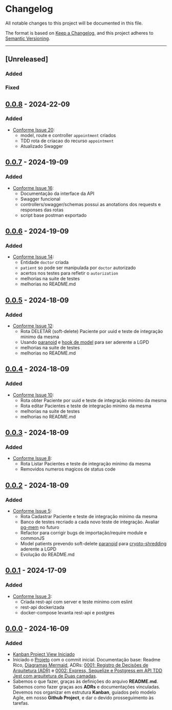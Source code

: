 # Changelog

All notable changes to this project will be documented in this file.

The format is based on [Keep a Changelog](https://keepachangelog.com/en/1.0.0/),
and this project adheres to [Semantic Versioning](https://semver.org/spec/v2.0.0.html).

---

## [Unreleased]
### Added

### Fixed

## [0.0.8] - 2024-22-09
### Added

- [Conforme Issue 20](https://github.com/jtonynet/js-med-planner/issues/16):
  - model, route e controller `appointment` criados
  - TDD rota de criacao do recurso `appointment`
  - Atualizado Swagger

## [0.0.7] - 2024-19-09
### Added

- [Conforme Issue 16](https://github.com/jtonynet/js-med-planner/issues/16):
  - Documentação da interface da API 
  - Swagger funcional
  - controllers/swagger/schemas possui as anotations dos requests e responses das rotas
  - script base postman exportado


## [0.0.6] - 2024-19-09
### Added

- [Conforme Issue 14](https://github.com/jtonynet/js-med-planner/issues/14):
  - Entidade `doctor` criada
  - `patient` so pode ser manipulada por `doctor` autorizado
  - acertos nos testes para refletir o `autorization`
  - melhorias na suite de testes
  - melhorias no README.md

## [0.0.5] - 2024-18-09
### Added

- [Conforme Issue 12](https://github.com/jtonynet/js-med-planner/issues/12):
  - Rota DELETAR (soft-delete) Paciente por uuid e teste de integração minimo da mesma
  - Usando [paranoid](https://sequelize.org/docs/v6/core-concepts/paranoid/) e [hook de model](https://sequelize.org/docs/v6/other-topics/hooks/#permanent-hooks-with-sequelizeaddhook) para ser aderente a LGPD
  - melhorias na suite de testes
  - melhorias no README.md

## [0.0.4] - 2024-18-09
### Added

- [Conforme Issue 10](https://github.com/jtonynet/js-med-planner/issues/10):
  - Rota obter Paciente por uuid e teste de integração minimo da mesma
  - Rota editar Pacientes e teste de integração minimo da mesma
  - melhorias na suite de testes
  - melhorias no README.md


## [0.0.3] - 2024-18-09
### Added

- [Conforme Issue 8](https://github.com/jtonynet/js-med-planner/issues/8):
  - Rota Listar Pacientes e teste de integração minimo da mesma
  - Removidos numeros magicos de status code

## [0.0.2] - 2024-18-09
### Added

- [Conforme Issue 5](https://github.com/jtonynet/js-med-planner/issues/5):
  - Rota Cadastrar Paciente e teste de integração minimo da mesma
  - Banco de testes recriado a cada novo teste de integração. Avaliar [pg-mem](https://github.com/oguimbal/pg-mem) no futuro
  - Refactor para corrigir bugs de importação/require module e commonJS
  - Model patients prevendo soft-delete [paranoid](https://sequelize.org/docs/v6/core-concepts/paranoid/) para [crypto-shredding](https://en.wikipedia.org/wiki/Crypto-shredding) aderente a LGPD
  - Evolução do README.md


## [0.0.1] - 2024-17-09
### Added

- [Conforme Issue 3](https://github.com/jtonynet/js-med-planner/issues/3):
  - Criada rest-api com server e teste minimo com eslint
  - rest-api dockerizada
  - docker-compose levanta rest-api e postgres



## [0.0.0] - 2024-16-09
### Added

- [Kanban Project View Iniciado](https://github.com/users/jtonynet/projects/6)
- Iniciado o [Projeto](https://github.com/users/jtonynet/projects/3) com o commit inicial. Documentação base: Readme Rico, [Diagramas Mermaid](https://github.com/jtonynet/go-products-api/tree/main#diagrams), ADRs: [0001: Registro de Decisões de Arquitetura (ADR)](./docs/architecture/decisions/registro-de-decisoes-de-arquitetura.md) e [0002: Express, Sequelize e Postgress em API TDD Jest com arquitetura de Duas camadas](./docs/architecture/decisions/0002-express-sequelize-e-postgress-tdd-jest-com-arquitetura-de-api-em-duas-camadas.md).
- Sabemos o que fazer, graças às definições do arquivo __README.md__. Sabemos como fazer graças aos __ADRs__ e documentações vinculadas. Devemos nos organizar em estrutura __Kanban__, guiados pelo modelo Agile, em nosso __Github Project__, e dar o devido prosseguimento às tarefas.

[0.0.8]: https://github.com/jtonynet/js-med-planner/compare/v0.0.7...v0.0.8
[0.0.7]: https://github.com/jtonynet/js-med-planner/compare/v0.0.6...v0.0.7
[0.0.6]: https://github.com/jtonynet/js-med-planner/compare/v0.0.5...v0.0.6
[0.0.5]: https://github.com/jtonynet/js-med-planner/compare/v0.0.4...v0.0.5
[0.0.4]: https://github.com/jtonynet/js-med-planner/compare/v0.0.3...v0.0.4
[0.0.3]: https://github.com/jtonynet/js-med-planner/compare/v0.0.2...v0.0.3
[0.0.2]: https://github.com/jtonynet/js-med-planner/compare/v0.0.1...v0.0.2
[0.0.1]: https://github.com/jtonynet/js-med-planner/compare/v0.0.0...v0.0.1
[0.0.0]: https://github.com/jtonynet/js-med-planner/releases/tag/v0.0.0
